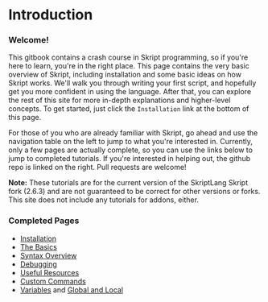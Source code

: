 # Introduction

### Welcome!&#x20;

This gitbook contains a crash course in Skript programming, so if you're here to learn, you're in the right place. This page contains the very basic overview of Skript, including installation and some basic ideas on how Skript works. We'll walk you through writing your first script, and hopefully get you more confident in using the language. After that, you can explore the rest of this site for more in-depth explanations and higher-level concepts. To get started, just click the `Installation` link at the bottom of this page.

For those of you who are already familiar with Skript, go ahead and use the navigation table on the left to jump to what you're interested in. Currently, only a few pages are actually complete, so you can use the links below to jump to completed tutorials. If you're interested in helping out, the github repo is linked on the right. Pull requests are welcome!

**Note:** These tutorials are for the current version of the SkriptLang Skript fork (2.6.3) and are not guaranteed to be correct for other versions or forks. This site does not include any tutorials for addons, either.

### Completed Pages

* [Installation](introduction/installation.md)
* [The Basics](introduction/the-basics.md)
* [Syntax Overview](readme/syntax-overview.md)
* [Debugging](readme/debugging.md)
* [Useful Resources](introduction/useful-resources.md)
* [Custom Commands](core-concepts/commands.md)
* [Variables](core-concepts/variables/) and [Global and Local](core-concepts/variables/global-and-local.md)

